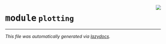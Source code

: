 <!-- markdownlint-disable -->

<a href="..\trajectopy_core\plotting\__init__.py#L0"><img align="right" style="float:right;" src="https://img.shields.io/badge/-source-cccccc?style=flat-square"></a>

# <kbd>module</kbd> `plotting`








---

_This file was automatically generated via [lazydocs](https://github.com/ml-tooling/lazydocs)._
